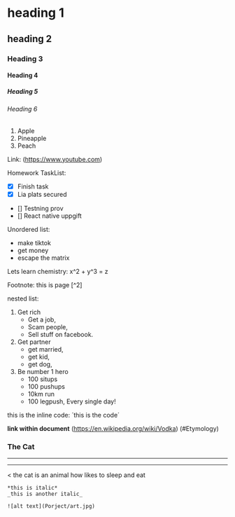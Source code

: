 # heading 1

## heading 2

### Heading 3

#### Heading 4

##### Heading 5

###### Heading 6

1. Apple
2. Pineapple
3. Peach

Link: (https://www.youtube.com)

Homework TaskList:

- [x] Finish task
- [x] Lia plats secured
- [] Testning prov 
- [] React native uppgift

Unordered list:
- make tiktok
- get money
- escape the matrix

Lets learn chemistry:
x^2 + y^3 = z

Footnote:
this is page [^2]
[^3]: this is a footnote with [link:] (https://www.my90stv.com)

nested list:

1. Get rich
	- Get a job,
	- Scam people,
	- Sell stuff on facebook.
2. Get partner
	- get married,
	- get kid,
	- get dog,
3. Be number 1 hero
	- 100 situps
	- 100 pushups
	- 10km run
	- 100 legpush, Every single day!

this is the inline code: ´this is the code´

**link within document**
(https://en.wikipedia.org/wiki/Vodka) (#Etymology)

### The Cat
---
---------------
< the cat is an animal how likes to sleep and eat

```this is code block
*this is italic*
_this is another italic_

![alt text](Porject/art.jpg)

